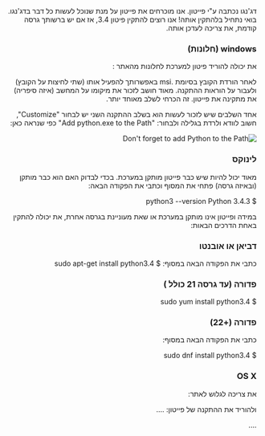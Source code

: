 <!DOCTYPE html>
<html dir="rtl" lang="he">
<head>
</head>
דג'נגו נכתבה ע"י פייטון. אנו מוכרחים את פייטון על מנת שנוכל לעשות כל דבר בדג'נגו. בואי נתחיל בלהתקין אותה! אנו רוצים להתקין פיטון 3.4, אז אם יש ברשותך גרסה קודמת, את צריכה לעדכן אותה.

### windows (חלונות)

את יכולה להוריד פיטון למערכת לחלונות מהאתר :

לאחר הורדת הקובץ בסיומת .msi באפשרותך להפעיל אותו (שתי לחיצות על הקובץ) ולעבור על הוראות ההתקנה. מאוד חושב לזכור את מיקומו על המחשב (איזה סיפריה) את מתקינה את פייטון. זה הכרחי לשלב מאוחד יותר.

אחד השלבים שיש לזכור לעשות הוא בשלב ההתקנה השני יש לבחור "Customize",
חשוב לוודא ולרדת בגלילה ולבחור: "Add python.exe to the Path" כפי שנראה כאן:

![Don't forget to add Python to the Path](../python_installation/images/add_python_to_windows_path.png)


### לינוקס

מאוד יכול להיות שיש כבר פייטון מותקן במערכת. בכדי לבדוק האם הוא כבר מותקן (ובאיזה גרסה) פתחי את המסוף וכתבי את הפקודה הבאה:

$ python3 --version
  Python 3.4.3

במידה ופייטון אינו מותקן במערכת או שאת מעוניינת בגרסה אחרת, את יכולה להתקין באחת הדרכים הבאות:

### דביאן או אובנטו

כתבי את הפקודה הבאה במסוף:
$ sudo apt-get install python3.4

### פדורה (עד גרסה 21 כולל )
$ sudo yum install python3.4

### פדורה (+22)

כתבי את הפקודה הבאה במסוף:

$ sudo dnf install python3.4

### OS X
את צריכה לגלוש לאתר: 


ולהוריד את ההתקנה של פייטון:
....


....

</html>

